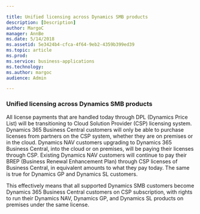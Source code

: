 ```yaml
---

title: Unified licensing across Dynamics SMB products
description: [Description]
author: MargoC
manager: AnnBe
ms.date: 5/14/2018
ms.assetid: 5e3424b4-cfca-4f64-9eb2-4359b399ed39
ms.topic: article
ms.prod: 
ms.service: business-applications
ms.technology: 
ms.author: margoc
audience: Admin

---
```

### Unified licensing across Dynamics SMB products

All license payments that are handled today through DPL (Dynamics Price List)
will be transitioning to Cloud Solution Provider (CSP) licensing system.
Dynamics 365 Business Central customers will only be able to purchase licenses
from partners on the CSP system, whether they are on premises or in the cloud.
Dynamics NAV customers upgrading to Dynamics 365 Business Central, into the
cloud or on premises, will be paying their licenses through CSP. Existing
Dynamics NAV customers will continue to pay their BREP (Business Renewal
Enhancement Plan) through CSP licenses of Business Central, in equivalent
amounts to what they pay today. The same is true for Dynamics GP and Dynamics SL
customers.

This effectively means that all supported Dynamics SMB customers become Dynamics
365 Business Central customers on CSP subscription, with rights to run their
Dynamics NAV, Dynamics GP, and Dynamics SL products on premises under the same
license.
